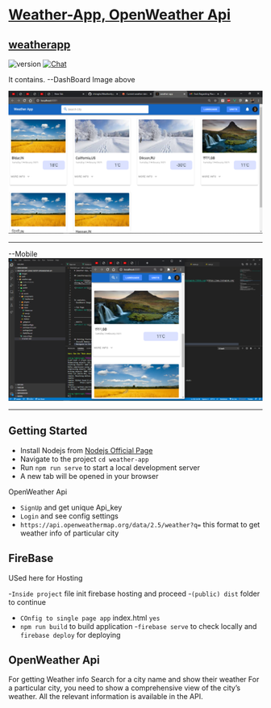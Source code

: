 # [Weather-App, OpenWeather Api](https://chiraghs.me)

## [weatherapp](https://weathereapp.firebaseapp.com/)

![version](https://img.shields.io/badge/version-1.0-blue.svg)   [![Chat](https://img.shields.io/badge/chat-on%20instagram-7289da.svg)](https://www.instagram.com/chirag_hs_/?hl=en)

It contains.
--DashBoard Image above

![Product Gif](/images/main.png)



------------------------------------------------------------

--Mobile
![Product Gif](/images/responsive.png)


------------------------------------------------------------


## Getting Started
- Install Nodejs from [Nodejs Official Page](https://nodejs.org/en/)
- Navigate to the project `cd weather-app`
- Run `npm run serve` to start a local development server
- A new tab will be opened in your browser



OpenWeather Api

- `SignUp` and get unique Api_key
- `Login` and see config settings
- `https://api.openweathermap.org/data/2.5/weather?q=` this format to get weather info of particular city


## FireBase
USed here for Hosting

-`Inside project` file init firebase hosting and proceed
-`(public) dist` folder to continue
- `COnfig to single page app` index.html `yes`
- `npm run build` to build application
-`firebase serve` to check locally and `firebase deploy` for deploying

## OpenWeather Api
For getting Weather info Search for a city name and show their weather
For a particular city, you need to show a comprehensive view of the city’s weather.
All the relevant information is available in the API.
